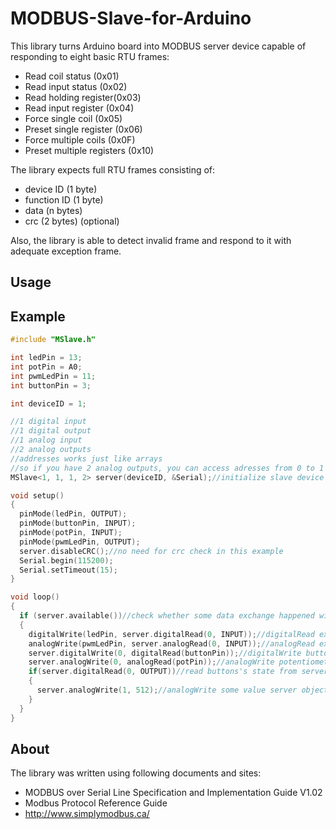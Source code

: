 # MODBUS-Slave-for-Arduino

This library turns Arduino board into MODBUS server device capable of responding to eight basic RTU frames:
+ Read coil status (0x01)
+ Read input status (0x02)
+ Read holding register(0x03)
+ Read input register (0x04)
+ Force single coil (0x05)
+ Preset single register (0x06)
+ Force multiple coils (0x0F)
+ Preset multiple registers (0x10)

The library expects full RTU frames consisting of:
+ device ID (1 byte)
+ function ID (1 byte)
+ data (n bytes)
+ crc (2 bytes) (optional)

Also, the library is able to detect invalid frame and respond to it with adequate exception frame.

## Usage

## Example
```cpp
#include "MSlave.h"

int ledPin = 13;
int potPin = A0;
int pwmLedPin = 11;
int buttonPin = 3;

int deviceID = 1;

//1 digital input
//1 digital output
//1 analog input
//2 analog outputs
//addresses works just like arrays
//so if you have 2 analog outputs, you can access adresses from 0 to 1
MSlave<1, 1, 1, 2> server(deviceID, &Serial);//initialize slave device

void setup()
{
  pinMode(ledPin, OUTPUT);
  pinMode(buttonPin, INPUT);
  pinMode(potPin, INPUT);
  pinMode(pwmLedPin, OUTPUT);
  server.disableCRC();//no need for crc check in this example
  Serial.begin(115200);
  Serial.setTimeout(15);
}

void loop()
{
  if (server.available())//check whether some data exchange happened with this device
  {
    digitalWrite(ledPin, server.digitalRead(0, INPUT));//digitalRead external boolean data received from client devices
    analogWrite(pwmLedPin, server.analogRead(0, INPUT));//analogRead external uint16_t data received from client devices
    server.digitalWrite(0, digitalRead(buttonPin));//digitalWrite button's state to server object so it will be available to be read from clients
    server.analogWrite(0, analogRead(potPin));//analogWrite potentiometer's state to server object so it will be available to be read from clients
    if(server.digitalRead(0, OUTPUT))//read buttons's state from server object
    {
      server.analogWrite(1, 512);//analogWrite some value server object so it will be available to be read from clients
    }
  }
}
```

## About
The library was written using following documents and sites:
+ MODBUS over Serial Line Specification and Implementation Guide V1.02
+ Modbus Protocol Reference Guide
+ http://www.simplymodbus.ca/
